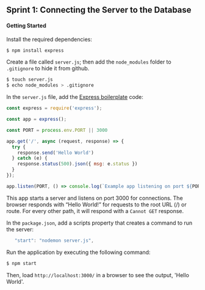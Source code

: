 ## Sprint 1: Connecting the Server to the Database

#### Getting Started

Install the required dependencies:

```bash
$ npm install express 
```
Create a file called `server.js`; then add the `node_modules` folder to `.gitignore` to hide it from github.

```bash
$ touch server.js
$ echo node_modules > .gitignore
```
In the `server.js` file, add the [Express boilerplate](https://expressjs.com/en/starter/hello-world.html) code:

```js
const express = require('express');

const app = express();

const PORT = process.env.PORT || 3000

app.get('/', async (request, response) => {
  try {
    response.send('Hello World')
  } catch (e) {
    response.status(500).json({ msg: e.status })
  }
});

app.listen(PORT, () => console.log(`Example app listening on port ${PORT}!`))
```

This app starts a server and listens on port 3000 for connections. The browser responds with “Hello World!” for requests to the root URL (/) or route. For every other path, it will respond with a `Cannot GET` response.

In the `package.json`, add a scripts property that creates a command to run the server:

```js
   "start": "nodemon server.js",
```

Run the application by executing the following command:

```bash
$ npm start
```
Then, load `http://localhost:3000/` in a browser to see the output, 'Hello World'.
